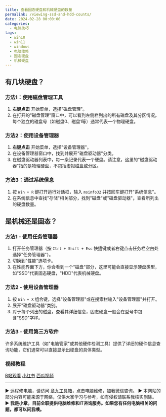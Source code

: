 ```yaml
---
title: 查看固态硬盘和机械硬盘的数量
permalink: /viewing-ssd-and-hdd-counts/
date: 2024-02-28 00:00:00
categories:
  - 电脑技巧
tags:
  - win10
  - win11
  - windows
  - 电脑维修
  - 固态硬盘
  - 机械硬盘
---
```


## 有几块硬盘？

### 方法1：使用磁盘管理工具

1. **右键点击** 开始菜单，选择"磁盘管理"。
2. 在打开的"磁盘管理"窗口中，可以看到左侧栏列出的所有磁盘及其分区情况。每个独立的磁盘号（如磁盘0、磁盘1等）通常代表一个物理硬盘。

### 方法2：使用设备管理器

1. **右键点击** 开始菜单，选择"设备管理器"。
2. 在设备管理器窗口中，找到并展开"磁盘驱动器"分类。
3. 在磁盘驱动器列表中，每一条记录代表一个硬盘。请注意，这里的"磁盘驱动器"指的是物理硬盘，不包括虚拟磁盘或分区。

### 方法3：通过系统信息

1. 按 `Win + R` 键打开运行对话框，输入 `msinfo32` 并按回车键打开"系统信息"。
2. 在系统信息中查找"存储"相关部分，找到"磁盘"或"磁盘驱动器"，查看所列出的硬盘数量。

<!--more-->

## 是机械还是固态？

### 方法1 - 使用任务管理器

1. 打开任务管理器（按 `Ctrl + Shift + Esc` 快捷键或者右键点击任务栏空白处选择"任务管理器"）。
2. 切换到"性能"选项卡。
3. 在性能界面下方，你会看到一个"磁盘"部分，这里可能会直接显示硬盘类型，如"SSD"代表固态硬盘，"HDD"代表机械硬盘。

### 方法2 - 使用设备管理器

1. 按 `Win + X` 组合键，选择"设备管理器"或在搜索栏输入"设备管理器"并打开。
2. 展开"磁盘驱动器"类别。
3. 对于每个列出的磁盘，查看其详细信息，固态硬盘一般会在型号中包含"SSD"字样。

### 方法3 - 使用第三方软件

许多系统维护工具（如"电脑管家"或其他硬件检测工具）提供了详细的硬件信息查询功能，它们通常可以直接显示出硬盘的具体类型。

### 视频教程

[B站观看](https://www.bilibili.com/video/BV1Yr421p7Lz)
[小红书](http://xhslink.com/gHDVNC)
[西瓜视频](https://www.ixigua.com/7340949294201242164)

---
▶ 远程修电脑，请访问 [章九工具箱](https://zhang9.com/)，点击电脑维修，加我微信咨询。 
▶ 本网站的部分内容可能来源于网络，仅供大家学习与参考，如有侵权请联系我核实删除。  
▶ **我是小章，目前全职提供电脑维修和IT咨询服务。如果您有任何电脑相关的问题，都可以问我噢。**  
